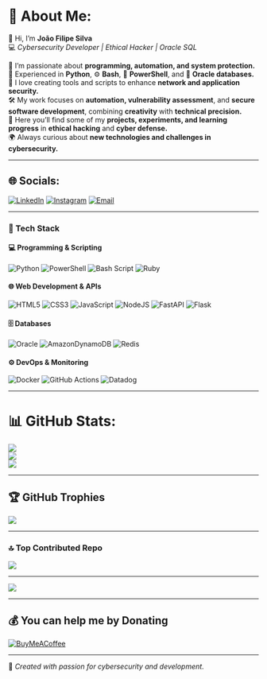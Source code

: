 # 💫 About Me:
👋 Hi, I’m **João Filipe Silva**  
💻 *Cybersecurity Developer | Ethical Hacker | Oracle SQL*  

🔐 I’m passionate about **programming, automation, and system protection.**  
🐍 Experienced in **Python**, ⚙️ **Bash**, 💠 **PowerShell**, and 🧩 **Oracle databases.**  
💜 I love creating tools and scripts to enhance **network and application security.**  
🛠️ My work focuses on **automation, vulnerability assessment**, and **secure software development**, combining **creativity** with **technical precision.**  
🚀 Here you’ll find some of my **projects, experiments, and learning progress** in **ethical hacking** and **cyber defense.**  
🌍 Always curious about **new technologies and challenges in cybersecurity.**

---

## 🌐 Socials:
[![LinkedIn](https://img.shields.io/badge/LinkedIn-%230077B5.svg?logo=linkedin&logoColor=white)](https://linkedin.com/in/joaofilipesilvawty)
[![Instagram](https://img.shields.io/badge/Instagram-%23E4405F.svg?logo=Instagram&logoColor=white)](https://instagram.com/_.joaof_swty_cyber._)
[![Email](https://img.shields.io/badge/Email-D14836?logo=gmail&logoColor=white)](mailto:joaofilipesilvawty.work@gmail.com)

---

### 🧰 Tech Stack

#### 💻 Programming & Scripting
![Python](https://img.shields.io/badge/python-3670A0?style=for-the-badge&logo=python&logoColor=ffdd54)
![PowerShell](https://img.shields.io/badge/PowerShell-%235391FE.svg?style=for-the-badge&logo=powershell&logoColor=white)
![Bash Script](https://img.shields.io/badge/bash_script-%23121011.svg?style=for-the-badge&logo=gnu-bash&logoColor=white)
![Ruby](https://img.shields.io/badge/ruby-%23CC342D.svg?style=for-the-badge&logo=ruby&logoColor=white)

#### 🌐 Web Development & APIs
![HTML5](https://img.shields.io/badge/html5-%23E34F26.svg?style=for-the-badge&logo=html5&logoColor=white)
![CSS3](https://img.shields.io/badge/css3-%231572B6.svg?style=for-the-badge&logo=css3&logoColor=white)
![JavaScript](https://img.shields.io/badge/javascript-%23323330.svg?style=for-the-badge&logo=javascript&logoColor=%23F7DF1E)
![NodeJS](https://img.shields.io/badge/node.js-6DA55F?style=for-the-badge&logo=node.js&logoColor=white)
![FastAPI](https://img.shields.io/badge/FastAPI-005571?style=for-the-badge&logo=fastapi)
![Flask](https://img.shields.io/badge/flask-%23000.svg?style=for-the-badge&logo=flask&logoColor=white)

#### 🗄️ Databases
![Oracle](https://img.shields.io/badge/Oracle-F80000?style=for-the-badge&logo=oracle&logoColor=white)
![AmazonDynamoDB](https://img.shields.io/badge/Amazon%20DynamoDB-4053D6?style=for-the-badge&logo=Amazon%20DynamoDB&logoColor=white)
![Redis](https://img.shields.io/badge/redis-%23DD0031.svg?style=for-the-badge&logo=redis&logoColor=white)

#### ⚙️ DevOps & Monitoring
![Docker](https://img.shields.io/badge/docker-%230db7ed.svg?style=for-the-badge&logo=docker&logoColor=white)
![GitHub Actions](https://img.shields.io/badge/github%20actions-%232671E5.svg?style=for-the-badge&logo=githubactions&logoColor=white)
![Datadog](https://img.shields.io/badge/datadog-%23632CA6.svg?style=for-the-badge&logo=datadog&logoColor=white)

---

# 📊 GitHub Stats:
![](https://github-readme-stats.vercel.app/api?username=joaofilipesilvawty&theme=aura&hide_border=false&include_all_commits=true&count_private=true)<br/>
![](https://nirzak-streak-stats.vercel.app/?user=joaofilipesilvawty&theme=aura&hide_border=false)<br/>
![](https://github-readme-stats.vercel.app/api/top-langs/?username=joaofilipesilvawty&theme=aura&hide_border=false&include_all_commits=true&count_private=true&layout=compact)

---

## 🏆 GitHub Trophies
![](https://github-profile-trophy.vercel.app/?username=joaofilipesilvawty&theme=radical&no-frame=false&no-bg=true&margin-w=4)

---

### 🔝 Top Contributed Repo
![](https://github-contributor-stats.vercel.app/api?username=joaofilipesilvawty&limit=5&theme=dark&combine_all_yearly_contributions=true)

---

[![](https://visitcount.itsvg.in/api?id=joaofilipesilvawty&icon=0&color=0)](https://visitcount.itsvg.in)

---

## 💰 You can help me by Donating
[![BuyMeACoffee](https://img.shields.io/badge/Support%20My%20Work-ffdd00?style=for-the-badge&logo=buy-me-a-coffee&logoColor=black)](https://buymeacoffee.com/_.joaof_swty_cyber._)

---

💬 *Created with passion for cybersecurity and development.*

